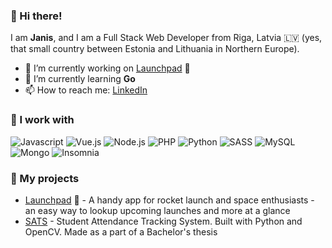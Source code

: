 ### 👋 Hi there!

I am **Janis**, and I am a Full Stack Web Developer from Riga, Latvia 🇱🇻 (yes, that small country between Estonia and Lithuania in Northern Europe).

- 🔭 I’m currently working on [Launchpad](https://launchpadapp.space) 🚀
- 🌱 I’m currently learning **Go**
- 📫 How to reach me: [LinkedIn](https://www.linkedin.com/in/janis-andrejs-kikans/)

### 🚧 I work with

![Javascript](https://img.shields.io/badge/-JavaScript-626262?logo=javascript&style=flat-square)
![Vue.js](https://img.shields.io/badge/-Vue-3FB883?logo=Vue.js&logoColor=white&style=flat-square)
![Node.js](https://img.shields.io/badge/-Node.js-333333?logo=Node.js&logoColor=white&style=flat-square)
![PHP](https://img.shields.io/badge/-PHP-8892BE?logo=PHP&logoColor=white&style=flat-square)
![Python](https://img.shields.io/badge/-Python-3C79AA?logo=Python&logoColor=white&style=flat-square)
![SASS](https://img.shields.io/badge/-Sass-CE649A?logo=sass&logoColor=white&style=flat-square)
![MySQL](https://img.shields.io/badge/-MySQL-01758F?logo=MySQL&logoColor=white&style=flat-square)
![Mongo](https://img.shields.io/badge/-MongoDB-12A952?logo=MongoDB&logoColor=white&style=flat-square)
![Insomnia](https://img.shields.io/badge/-Insomnia-3F398E?logo=insomnia&logoColor=white&style=flat-square)

### 💼 My projects

- [Launchpad](https://launchpadapp.space) 🚀 - A handy app for rocket launch and space enthusiasts - an easy way to lookup upcoming launches and more at a glance
- [SATS](https://github.com/janiskikans/SATS) - Student Attendance Tracking System. Built with Python and OpenCV. Made as a part of a Bachelor's thesis
